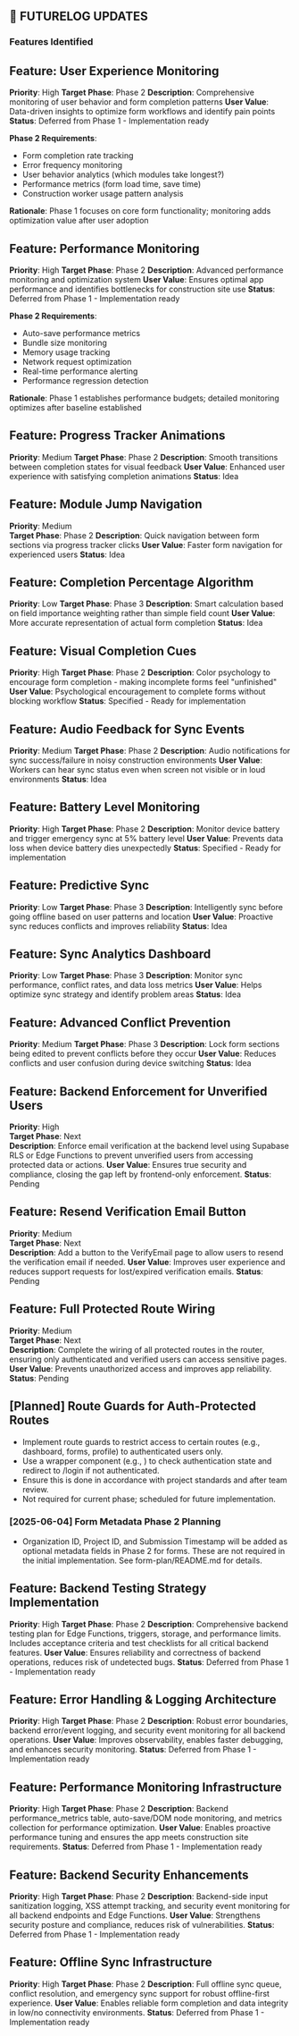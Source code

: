 ## 🔮 **FUTURELOG UPDATES**

### **Features Identified**

## Feature: User Experience Monitoring

**Priority**: High
**Target Phase**: Phase 2
**Description**: Comprehensive monitoring of user behavior and form completion patterns
**User Value**: Data-driven insights to optimize form workflows and identify pain points
**Status**: Deferred from Phase 1 - Implementation ready

**Phase 2 Requirements**:

- Form completion rate tracking
- Error frequency monitoring
- User behavior analytics (which modules take longest?)
- Performance metrics (form load time, save time)
- Construction worker usage pattern analysis

**Rationale**: Phase 1 focuses on core form functionality; monitoring adds optimization value after user adoption

## Feature: Performance Monitoring

**Priority**: High
**Target Phase**: Phase 2
**Description**: Advanced performance monitoring and optimization system
**User Value**: Ensures optimal app performance and identifies bottlenecks for construction site use
**Status**: Deferred from Phase 1 - Implementation ready

**Phase 2 Requirements**:

- Auto-save performance metrics
- Bundle size monitoring
- Memory usage tracking
- Network request optimization
- Real-time performance alerting
- Performance regression detection

**Rationale**: Phase 1 establishes performance budgets; detailed monitoring optimizes after baseline established

## Feature: Progress Tracker Animations

**Priority**: Medium
**Target Phase**: Phase 2
**Description**: Smooth transitions between completion states for visual feedback
**User Value**: Enhanced user experience with satisfying completion animations
**Status**: Idea

## Feature: Module Jump Navigation

**Priority**: Medium  
**Target Phase**: Phase 2
**Description**: Quick navigation between form sections via progress tracker clicks
**User Value**: Faster form navigation for experienced users
**Status**: Idea

## Feature: Completion Percentage Algorithm

**Priority**: Low
**Target Phase**: Phase 3
**Description**: Smart calculation based on field importance weighting rather than simple field count
**User Value**: More accurate representation of actual form completion
**Status**: Idea

## Feature: Visual Completion Cues

**Priority**: High
**Target Phase**: Phase 2
**Description**: Color psychology to encourage form completion - making incomplete forms feel "unfinished"
**User Value**: Psychological encouragement to complete forms without blocking workflow
**Status**: Specified - Ready for implementation

## Feature: Audio Feedback for Sync Events

**Priority**: Medium
**Target Phase**: Phase 2
**Description**: Audio notifications for sync success/failure in noisy construction environments
**User Value**: Workers can hear sync status even when screen not visible or in loud environments
**Status**: Idea

## Feature: Battery Level Monitoring

**Priority**: High
**Target Phase**: Phase 2
**Description**: Monitor device battery and trigger emergency sync at 5% battery level
**User Value**: Prevents data loss when device battery dies unexpectedly
**Status**: Specified - Ready for implementation

## Feature: Predictive Sync

**Priority**: Low
**Target Phase**: Phase 3
**Description**: Intelligently sync before going offline based on user patterns and location
**User Value**: Proactive sync reduces conflicts and improves reliability
**Status**: Idea

## Feature: Sync Analytics Dashboard

**Priority**: Low
**Target Phase**: Phase 3
**Description**: Monitor sync performance, conflict rates, and data loss metrics
**User Value**: Helps optimize sync strategy and identify problem areas
**Status**: Idea

## Feature: Advanced Conflict Prevention

**Priority**: Medium
**Target Phase**: Phase 3
**Description**: Lock form sections being edited to prevent conflicts before they occur
**User Value**: Reduces conflicts and user confusion during device switching
**Status**: Idea

## Feature: Backend Enforcement for Unverified Users

**Priority**: High  
**Target Phase**: Next  
**Description**: Enforce email verification at the backend level using Supabase RLS or Edge Functions to prevent unverified users from accessing protected data or actions.
**User Value**: Ensures true security and compliance, closing the gap left by frontend-only enforcement.
**Status**: Pending

## Feature: Resend Verification Email Button

**Priority**: Medium  
**Target Phase**: Next  
**Description**: Add a button to the VerifyEmail page to allow users to resend the verification email if needed.
**User Value**: Improves user experience and reduces support requests for lost/expired verification emails.
**Status**: Pending

## Feature: Full Protected Route Wiring

**Priority**: Medium  
**Target Phase**: Next  
**Description**: Complete the wiring of all protected routes in the router, ensuring only authenticated and verified users can access sensitive pages.
**User Value**: Prevents unauthorized access and improves app reliability.
**Status**: Pending

## [Planned] Route Guards for Auth-Protected Routes

- Implement route guards to restrict access to certain routes (e.g., dashboard, forms, profile) to authenticated users only.
- Use a wrapper component (e.g., <RequireAuth>) to check authentication state and redirect to /login if not authenticated.
- Ensure this is done in accordance with project standards and after team review.
- Not required for current phase; scheduled for future implementation.

### [2025-06-04] Form Metadata Phase 2 Planning

- Organization ID, Project ID, and Submission Timestamp will be added as optional metadata fields in Phase 2 for forms. These are not required in the initial implementation. See form-plan/README.md for details.

## Feature: Backend Testing Strategy Implementation

**Priority**: High
**Target Phase**: Phase 2
**Description**: Comprehensive backend testing plan for Edge Functions, triggers, storage, and performance limits. Includes acceptance criteria and test checklists for all critical backend features.
**User Value**: Ensures reliability and correctness of backend operations, reduces risk of undetected bugs.
**Status**: Deferred from Phase 1 - Implementation ready

## Feature: Error Handling & Logging Architecture

**Priority**: High
**Target Phase**: Phase 2
**Description**: Robust error boundaries, backend error/event logging, and security event monitoring for all backend operations.
**User Value**: Improves observability, enables faster debugging, and enhances security monitoring.
**Status**: Deferred from Phase 1 - Implementation ready

## Feature: Performance Monitoring Infrastructure

**Priority**: High
**Target Phase**: Phase 2
**Description**: Backend performance_metrics table, auto-save/DOM node monitoring, and metrics collection for performance optimization.
**User Value**: Enables proactive performance tuning and ensures the app meets construction site requirements.
**Status**: Deferred from Phase 1 - Implementation ready

## Feature: Backend Security Enhancements

**Priority**: High
**Target Phase**: Phase 2
**Description**: Backend-side input sanitization logging, XSS attempt tracking, and security event monitoring for all backend endpoints and Edge Functions.
**User Value**: Strengthens security posture and compliance, reduces risk of vulnerabilities.
**Status**: Deferred from Phase 1 - Implementation ready

## Feature: Offline Sync Infrastructure

**Priority**: High
**Target Phase**: Phase 2
**Description**: Full offline sync queue, conflict resolution, and emergency sync support for robust offline-first experience.
**User Value**: Enables reliable form completion and data integrity in low/no connectivity environments.
**Status**: Deferred from Phase 1 - Implementation ready
